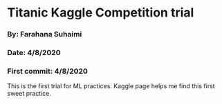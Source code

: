 # Titanic Kaggle Competition trial

### By: Farahana Suhaimi
### Date: 4/8/2020
### First commit: 4/8/2020

This is the first trial for ML practices. Kaggle page helps me find this first sweet practice.